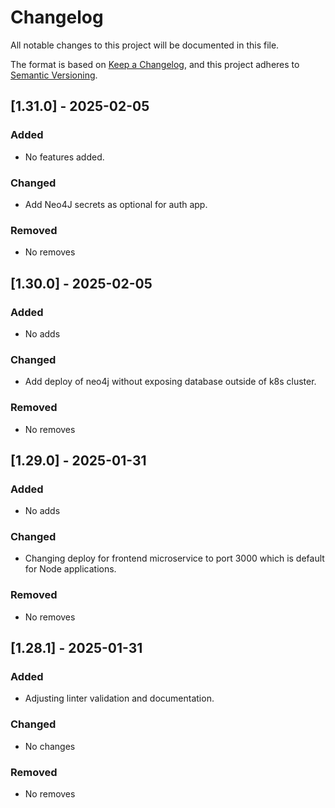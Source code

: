 # Changelog

All notable changes to this project will be documented in this file.

The format is based on [Keep a Changelog](https://keepachangelog.com/en/1.1.0/),
and this project adheres to [Semantic Versioning](https://semver.org/spec/v2.0.0.html).

## [1.31.0] - 2025-02-05

### Added

- No features added.

### Changed

- Add Neo4J secrets as optional for auth app.

### Removed

- No removes

## [1.30.0] - 2025-02-05

### Added

- No adds

### Changed

- Add deploy of neo4j without exposing database outside of k8s cluster.

### Removed

- No removes

## [1.29.0] - 2025-01-31

### Added

- No adds

### Changed

- Changing deploy for frontend microservice to port 3000 which is default for
Node applications.

### Removed

- No removes


## [1.28.1] - 2025-01-31

### Added

- Adjusting linter validation and documentation.

### Changed

- No changes

### Removed

- No removes

